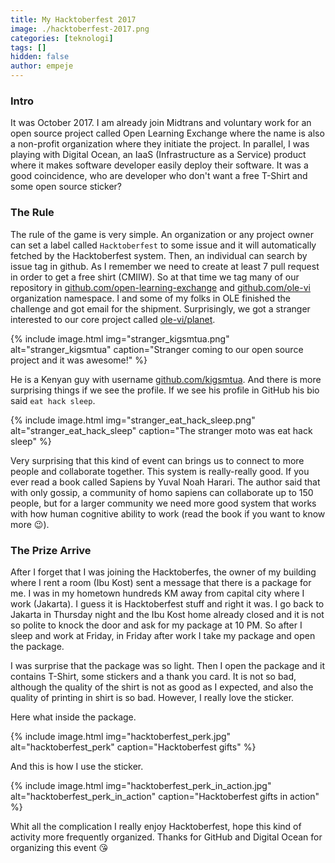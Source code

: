 ```yaml
---
title: My Hacktoberfest 2017
image: ./hacktoberfest-2017.png
categories: [teknologi]
tags: []
hidden: false
author: empeje
---
```


### Intro

It was October 2017. I am already join Midtrans and voluntary work for an open source project called Open Learning Exchange where the name is also a non-profit organization where they initiate the project. In parallel, I was playing with Digital Ocean, an IaaS (Infrastructure as a Service) product where it makes software developer easily deploy their software. It was a good coincidence, who are developer who don't want a free T-Shirt and some open source sticker?

### The Rule

The rule of the game is very simple. An organization or any project owner can set a label called `Hacktoberfest` to some issue and it will automatically fetched by the Hacktoberfest system. Then, an individual can search by issue tag in github. As I remember we need to create at least 7 pull request in order to get a free shirt (CMIIW). So at that time we tag many of our repository in [github.com/open-learning-exchange](https://github.com/open-learning-exchange) and [github.com/ole-vi](https://github.com/ole-vi) organization namespace. I and some of my folks in OLE finished the challenge and got email for the shipment. Surprisingly, we got a stranger interested to our core project called [ole-vi/planet](https://github.com/ole-vi/planet).

{% include image.html img="stranger_kigsmtua.png" alt="stranger_kigsmtua" caption="Stranger coming to our open source project and it was awesome!" %}

He is a Kenyan guy with username [github.com/kigsmtua](https://github.com/kigsmtua). And there is more surprising things if we see the profile. If we see his profile in GitHub his bio said `eat hack sleep`.

{% include image.html img="stranger_eat_hack_sleep.png" alt="stranger_eat_hack_sleep" caption="The stranger moto was eat hack sleep" %}

Very surprising that this kind of event can brings us to connect to more people and collaborate together. This system is really-really good. If you ever read a book called Sapiens by Yuval Noah Harari. The author said that with only gossip, a community of homo sapiens can collaborate up to 150 people, but for a larger community we need more good system that works with how human cognitive ability to work (read the book if you want to know more 😉).

### The Prize Arrive

After I forget that I was joining the Hacktoberfes, the owner of my building where I rent a room (Ibu Kost) sent a message that there is a package for me. I was in my hometown hundreds KM away from capital city where I work (Jakarta). I guess it is Hacktoberfest stuff and right it was. I go back to Jakarta in Thursday night and the Ibu Kost home already closed and it is not so polite to knock the door and ask for my package at 10 PM. So after I sleep and work at Friday, in Friday after work I take my package and open the package.

I was surprise that the package was so light. Then I open the package and it contains T-Shirt, some stickers and a thank you card. It is not so bad, although the quality of the shirt is not as good as I expected, and also the quality of printing in shirt is so bad. However, I really love the sticker.

Here what inside the package.

{% include image.html img="hacktoberfest_perk.jpg" alt="hacktoberfest_perk" caption="Hacktoberfest gifts" %}

And this is how I use the sticker.

{% include image.html img="hacktoberfest_perk_in_action.jpg" alt="hacktoberfest_perk_in_action" caption="Hacktoberfest gifts in action" %}

Whit all the complication I really enjoy Hacktoberfest, hope this kind of activity more frequently organized. Thanks for GitHub and Digital Ocean for organizing this event 😘